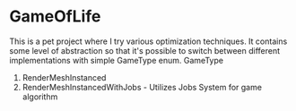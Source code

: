 # GameOfLife
This is a pet project where I try various optimization techniques.
It contains some level of abstraction so that it's possible to switch between different implementations with simple GameType enum.
GameType
1) RenderMeshInstanced
2) RenderMeshInstancedWithJobs - Utilizes Jobs System for game algorithm

